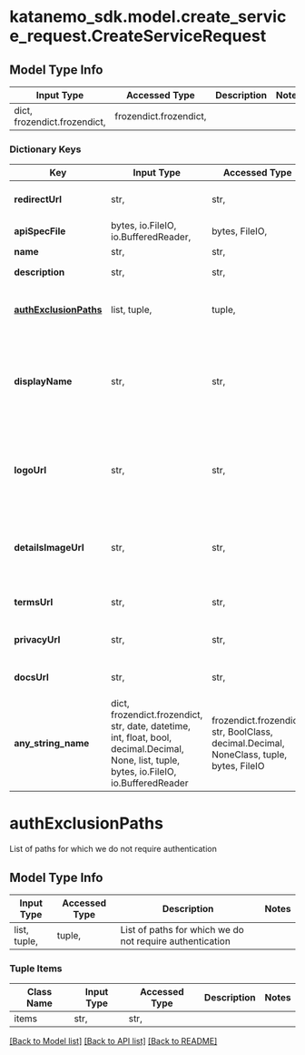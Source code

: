 # katanemo_sdk.model.create_service_request.CreateServiceRequest

## Model Type Info
Input Type | Accessed Type | Description | Notes
------------ | ------------- | ------------- | -------------
dict, frozendict.frozendict,  | frozendict.frozendict,  |  | 

### Dictionary Keys
Key | Input Type | Accessed Type | Description | Notes
------------ | ------------- | ------------- | ------------- | -------------
**redirectUrl** | str,  | str,  | Redirect URL after a successful login. | 
**apiSpecFile** | bytes, io.FileIO, io.BufferedReader,  | bytes, FileIO,  | openapi service json or yaml file | 
**name** | str,  | str,  | Service Name | 
**description** | str,  | str,  | Service Description | [optional] 
**[authExclusionPaths](#authExclusionPaths)** | list, tuple,  | tuple,  | List of paths for which we do not require authentication | [optional] 
**displayName** | str,  | str,  | Display name of the service/company used in the Sign up, Login, Logout and other relevant branding pages | [optional] 
**logoUrl** | str,  | str,  | The URL for the service/company Logo used in the Sign up, Login, Logout and other relevant branding pages | [optional] 
**detailsImageUrl** | str,  | str,  | The URL of image showing details about the service to be displayed on the sign-up page. | [optional] 
**termsUrl** | str,  | str,  | The URL for the terms of the service | [optional] 
**privacyUrl** | str,  | str,  | The URL for the privacy of the service | [optional] 
**docsUrl** | str,  | str,  | The URL for the documentation of the service | [optional] 
**any_string_name** | dict, frozendict.frozendict, str, date, datetime, int, float, bool, decimal.Decimal, None, list, tuple, bytes, io.FileIO, io.BufferedReader | frozendict.frozendict, str, BoolClass, decimal.Decimal, NoneClass, tuple, bytes, FileIO | any string name can be used but the value must be the correct type | [optional]

# authExclusionPaths

List of paths for which we do not require authentication

## Model Type Info
Input Type | Accessed Type | Description | Notes
------------ | ------------- | ------------- | -------------
list, tuple,  | tuple,  | List of paths for which we do not require authentication | 

### Tuple Items
Class Name | Input Type | Accessed Type | Description | Notes
------------- | ------------- | ------------- | ------------- | -------------
items | str,  | str,  |  | 

[[Back to Model list]](../../README.md#documentation-for-models) [[Back to API list]](../../README.md#documentation-for-api-endpoints) [[Back to README]](../../README.md)

